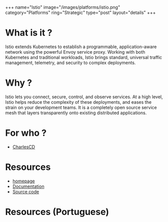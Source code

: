 +++
name="Istio"
image="/images/platforms/istio.png"
category="Platforms"
ring="Strategic"
type="post"
layout="details"
+++

# What is it ?

Istio extends Kubernetes to establish a programmable, application-aware network using the powerful Envoy service proxy. Working with both Kubernetes and traditional workloads, Istio brings standard, universal traffic management, telemetry, and security to complex deployments.

# Why ?

Istio lets you connect, secure, control, and observe services. At a high level, Istio helps reduce the complexity of these deployments, and eases the strain on your development teams. It is a completely open source service mesh that layers transparently onto existing distributed applications.


# For who ?
* [CharlesCD](https://charlescd.io/)

# Resources
* [homepage](https://istio.io/)
* [Documentation](https://istio.io/latest/docs/)
* [Source code](https://github.com/istio/istio)


# Resources (Portuguese)

